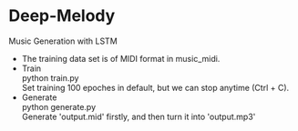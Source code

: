 # Deep-Melody
Music Generation with LSTM
* The training data set is of MIDI format in music_midi.
* Train<br>
  python train.py<br>
  Set training 100 epoches in default, but we can stop anytime (Ctrl + C).
* Generate<br>
  python generate.py<br>
  Generate 'output.mid' firstly, and then turn it into 'output.mp3'

